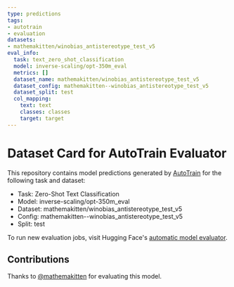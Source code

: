 ```yaml
---
type: predictions
tags:
- autotrain
- evaluation
datasets:
- mathemakitten/winobias_antistereotype_test_v5
eval_info:
  task: text_zero_shot_classification
  model: inverse-scaling/opt-350m_eval
  metrics: []
  dataset_name: mathemakitten/winobias_antistereotype_test_v5
  dataset_config: mathemakitten--winobias_antistereotype_test_v5
  dataset_split: test
  col_mapping:
    text: text
    classes: classes
    target: target
---
```

# Dataset Card for AutoTrain Evaluator

This repository contains model predictions generated by [AutoTrain](https://huggingface.co/autotrain) for the following task and dataset:

* Task: Zero-Shot Text Classification
* Model: inverse-scaling/opt-350m_eval
* Dataset: mathemakitten/winobias_antistereotype_test_v5
* Config: mathemakitten--winobias_antistereotype_test_v5
* Split: test

To run new evaluation jobs, visit Hugging Face's [automatic model evaluator](https://huggingface.co/spaces/autoevaluate/model-evaluator).

## Contributions

Thanks to [@mathemakitten](https://huggingface.co/mathemakitten) for evaluating this model.